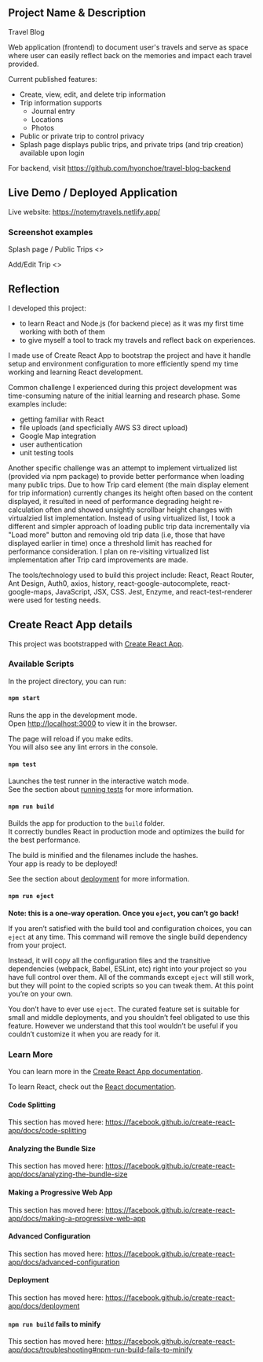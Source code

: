 ## Project Name & Description
Travel Blog

Web application (frontend) to document user's travels and serve as space where user can easily reflect back on the memories and impact each travel provided.

Current published features:
- Create, view, edit, and delete trip information
- Trip information supports
  - Journal entry
  - Locations
  - Photos
- Public or private trip to control privacy
- Splash page displays public trips, and private trips (and trip creation) available upon login

For backend, visit https://github.com/hyonchoe/travel-blog-backend

## Live Demo / Deployed Application
Live website: https://notemytravels.netlify.app/

### Screenshot examples
Splash page / Public Trips
<>

Add/Edit Trip
<>

## Reflection
I developed this project:
- to learn React and Node.js (for backend piece) as it was my first time working with both of them
- to give myself a tool to track my travels and reflect back on experiences.

I made use of Create React App to bootstrap the project and have it handle setup and environment configuration to more efficiently spend my time working and learning React development.

Common challenge I experienced during this project development was time-consuming nature of the initial learning and research phase.
Some examples include:
- getting familiar with React
- file uploads (and specficially AWS S3 direct upload)
- Google Map integration
- user authentication
- unit testing tools

Another specific challenge was an attempt to implement virtualized list (provided via npm package) to provide better performance when loading many public trips.
Due to how Trip card element (the main display element for trip information) currently changes its height often based on the content displayed, it resulted in need of performance degrading height re-calculation often and showed unsightly scrollbar height changes with virtualzied list implementation.
Instead of using virtualized list, I took a different and simpler approach of loading public trip data incrementally via "Load more" button and removing old trip data (i.e, those that have displayed earlier in time) once a threshold limit has reached for performance consideration.
I plan on re-visiting virtualized list implementation after Trip card improvements are made.

The tools/technology used to build this project include: React, React Router, Ant Design, Auth0, axios, history, react-google-autocomplete, react-google-maps, JavaScript, JSX, CSS.
Jest, Enzyme, and react-test-renderer were used for testing needs.

## Create React App details

This project was bootstrapped with [Create React App](https://github.com/facebook/create-react-app).

### Available Scripts

In the project directory, you can run:

#### `npm start`

Runs the app in the development mode.<br />
Open [http://localhost:3000](http://localhost:3000) to view it in the browser.

The page will reload if you make edits.<br />
You will also see any lint errors in the console.

#### `npm test`

Launches the test runner in the interactive watch mode.<br />
See the section about [running tests](https://facebook.github.io/create-react-app/docs/running-tests) for more information.

#### `npm run build`

Builds the app for production to the `build` folder.<br />
It correctly bundles React in production mode and optimizes the build for the best performance.

The build is minified and the filenames include the hashes.<br />
Your app is ready to be deployed!

See the section about [deployment](https://facebook.github.io/create-react-app/docs/deployment) for more information.

#### `npm run eject`

**Note: this is a one-way operation. Once you `eject`, you can’t go back!**

If you aren’t satisfied with the build tool and configuration choices, you can `eject` at any time. This command will remove the single build dependency from your project.

Instead, it will copy all the configuration files and the transitive dependencies (webpack, Babel, ESLint, etc) right into your project so you have full control over them. All of the commands except `eject` will still work, but they will point to the copied scripts so you can tweak them. At this point you’re on your own.

You don’t have to ever use `eject`. The curated feature set is suitable for small and middle deployments, and you shouldn’t feel obligated to use this feature. However we understand that this tool wouldn’t be useful if you couldn’t customize it when you are ready for it.

### Learn More

You can learn more in the [Create React App documentation](https://facebook.github.io/create-react-app/docs/getting-started).

To learn React, check out the [React documentation](https://reactjs.org/).

#### Code Splitting

This section has moved here: https://facebook.github.io/create-react-app/docs/code-splitting

#### Analyzing the Bundle Size

This section has moved here: https://facebook.github.io/create-react-app/docs/analyzing-the-bundle-size

#### Making a Progressive Web App

This section has moved here: https://facebook.github.io/create-react-app/docs/making-a-progressive-web-app

#### Advanced Configuration

This section has moved here: https://facebook.github.io/create-react-app/docs/advanced-configuration

#### Deployment

This section has moved here: https://facebook.github.io/create-react-app/docs/deployment

#### `npm run build` fails to minify

This section has moved here: https://facebook.github.io/create-react-app/docs/troubleshooting#npm-run-build-fails-to-minify
